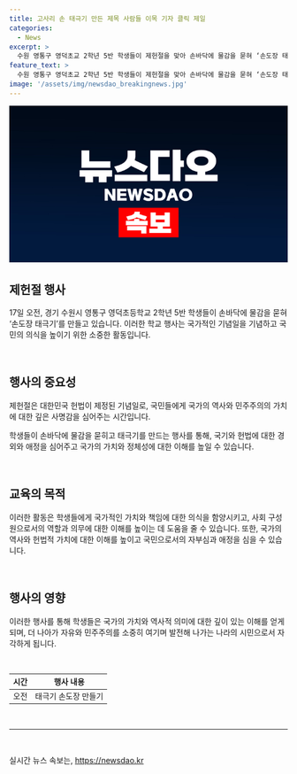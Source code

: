 ```yaml
---
title: 고사리 손 태극기 만든 제목 사람들 이목 기자 클릭 제일
categories:
  - News
excerpt: >
  수원 영통구 영덕초교 2학년 5반 학생들이 제헌절을 맞아 손바닥에 물감을 묻혀 ‘손도장 태극기’를 만드는 행사를 진행했다.
feature_text: >
  수원 영통구 영덕초교 2학년 5반 학생들이 제헌절을 맞아 손바닥에 물감을 묻혀 ‘손도장 태극기’를 만드는 행사를 진행했다.
image: '/assets/img/newsdao_breakingnews.jpg'
---
```


<p><img src="/assets/img/newsdao_breakingnews.jpg" alt="bookingtag 속보" /></p>

<h2 data-ke-size="size26">제헌절 행사</h2>

<p data-ke-size="size16">17일 오전, 경기 수원시 영통구 영덕초등학교 2학년 5반 학생들이 손바닥에 물감을 묻혀 ‘손도장 태극기’를 만들고 있습니다. 이러한 학교 행사는 국가적인 기념일을 기념하고 국민의 의식을 높이기 위한 소중한 활동입니다.</p>

<p data-ke-size="size16">&nbsp;</p>

<h2 data-ke-size="size26">행사의 중요성</h2>

<p data-ke-size="size16">제헌절은 대한민국 헌법이 제정된 기념일로, 국민들에게 국가의 역사와 민주주의의 가치에 대한 깊은 사명감을 심어주는 시간입니다.</p>

<p data-ke-size="size16">학생들이 손바닥에 물감을 묻히고 태극기를 만드는 행사를 통해, 국기와 헌법에 대한 경외와 애정을 심어주고 국가의 가치와 정체성에 대한 이해를 높일 수 있습니다.</p>

<p data-ke-size="size16">&nbsp;</p>

<h2 data-ke-size="size26">교육의 목적</h2>

<p data-ke-size="size16">이러한 활동은 학생들에게 국가적인 가치와 책임에 대한 의식을 함양시키고, 사회 구성원으로서의 역할과 의무에 대한 이해를 높이는 데 도움을 줄 수 있습니다. 또한, 국가의 역사와 헌법적 가치에 대한 이해를 높이고 국민으로서의 자부심과 애정을 심을 수 있습니다.</p>

<p data-ke-size="size16">&nbsp;</p>

<h2 data-ke-size="size26">행사의 영향</h2>

<p data-ke-size="size16">이러한 행사를 통해 학생들은 국가의 가치와 역사적 의미에 대한 깊이 있는 이해를 얻게 되며, 더 나아가 자유와 민주주의를 소중히 여기며 발전해 나가는 나라의 시민으로서 자각하게 됩니다.</p>

<p data-ke-size="size16">&nbsp;</p>

<table>
<thead>
<tr>
<th style="text-align: center;">시간</th>
<th style="text-align: center;">행사 내용</th>
</tr>
</thead>
<tbody>
<tr>
<td style="text-align: center;">오전</td>
<td style="text-align: center;">태극기 손도장 만들기</td>
</tr>
</tbody>
</table>

<p data-ke-size="size16">&nbsp;</p>

<hr>

<p data-ke-size="size16">&nbsp;</p>
실시간 뉴스 속보는, <a href="https://newsdao.kr" rel="dofollow">https://newsdao.kr</a>


